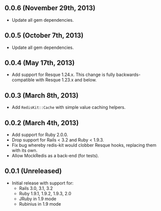 0.0.6 (November 29th, 2013)
---------------------------

  * Update all gem dependencies.

0.0.5 (October 7th, 2013)
-------------------------

  * Update all gem dependencies.

0.0.4 (May 17th, 2013)
----------------------

  * Add support for Resque 1.24.x. This change is fully backwards-compatible
    with Resque 1.23.x and below.

0.0.3 (March 8th, 2013)
-----------------------

  * Add `RedisKit::Cache` with simple value caching helpers.

0.0.2 (March 4th, 2013)
-----------------------

  * Add support for Ruby 2.0.0.
  * Drop support for Rails < 3.2 and Ruby < 1.9.3.
  * Fix bug whereby redis-kit would clobber Resque hooks, replacing them with
    its own.
  * Allow MockRedis as a back-end (for tests).

0.0.1 (Unreleased)
------------------

  * Initial release with support for:
    * Rails 3.0, 3.1, 3.2
    * Ruby 1.9.1, 1.9.2, 1.9.3, 2.0
    * JRuby in 1.9 mode
    * Rubinius in 1.9 mode

